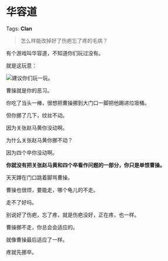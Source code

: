 # 华容道

Tags: **Clan**

> 怎么样能改掉好了伤疤忘了疼的毛病？



有个游戏叫华容道，不知道你们玩过没有。

就是这玩意：

![](https://pica.zhimg.com/50/v2-e0975b81c2f92f857664fc146cefe016_720w.jpg?source=2c26e567)建议你们玩一玩。

曹操就是你的恶习。

你吃了当头一棒，很想把曹操挪到大门口一脚把他踢进垃圾桶。

但你挪了几下，纹丝不动。

因为关张赵马黄你没动啊。

为什么关张赵马黄你挪不动？

因为四个卒你没动啊。

**你就没有把关张赵马黄和四个卒看作问题的一部分，你只是单恨曹操。**

天天蹲在门口跳着脚骂曹操。

曹操也很烦，要能走，哪个龟儿的不走。

走不了好吗。

别说好了伤疤，忘了疼，就是伤疤没好，正在疼，也一样。

曹操挪不走，你总会会适应的。

就像曹操最后适应了一样。

  


疼就先挪卒。



